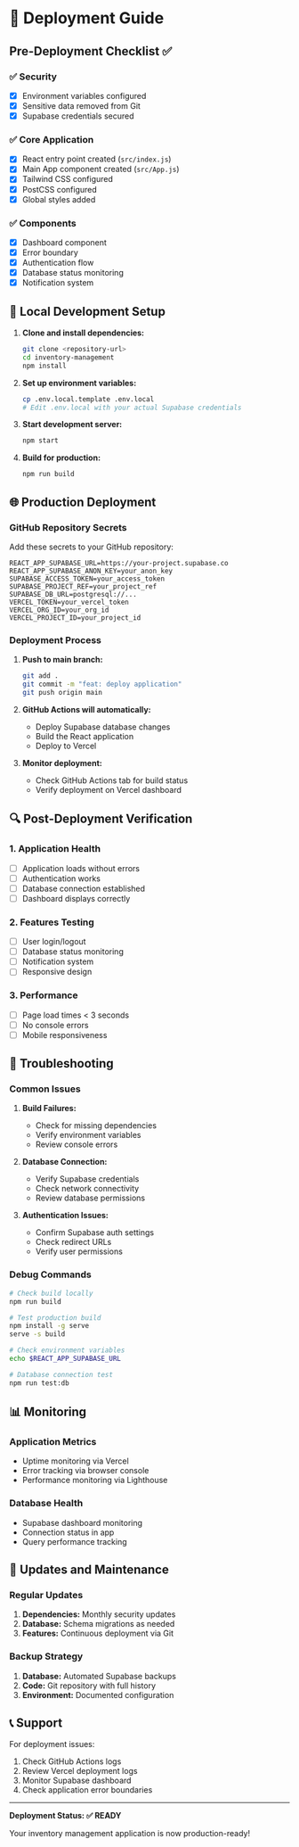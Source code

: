 # 🚀 Deployment Guide

## Pre-Deployment Checklist ✅

### ✅ Security
- [x] Environment variables configured
- [x] Sensitive data removed from Git
- [x] Supabase credentials secured

### ✅ Core Application
- [x] React entry point created (`src/index.js`)
- [x] Main App component created (`src/App.js`)
- [x] Tailwind CSS configured
- [x] PostCSS configured
- [x] Global styles added

### ✅ Components
- [x] Dashboard component
- [x] Error boundary
- [x] Authentication flow
- [x] Database status monitoring
- [x] Notification system

## 🔧 Local Development Setup

1. **Clone and install dependencies:**
   ```bash
   git clone <repository-url>
   cd inventory-management
   npm install
   ```

2. **Set up environment variables:**
   ```bash
   cp .env.local.template .env.local
   # Edit .env.local with your actual Supabase credentials
   ```

3. **Start development server:**
   ```bash
   npm start
   ```

4. **Build for production:**
   ```bash
   npm run build
   ```

## 🌐 Production Deployment

### GitHub Repository Secrets

Add these secrets to your GitHub repository:

```
REACT_APP_SUPABASE_URL=https://your-project.supabase.co
REACT_APP_SUPABASE_ANON_KEY=your_anon_key
SUPABASE_ACCESS_TOKEN=your_access_token
SUPABASE_PROJECT_REF=your_project_ref
SUPABASE_DB_URL=postgresql://...
VERCEL_TOKEN=your_vercel_token
VERCEL_ORG_ID=your_org_id
VERCEL_PROJECT_ID=your_project_id
```

### Deployment Process

1. **Push to main branch:**
   ```bash
   git add .
   git commit -m "feat: deploy application"
   git push origin main
   ```

2. **GitHub Actions will automatically:**
   - Deploy Supabase database changes
   - Build the React application
   - Deploy to Vercel

3. **Monitor deployment:**
   - Check GitHub Actions tab for build status
   - Verify deployment on Vercel dashboard

## 🔍 Post-Deployment Verification

### 1. Application Health
- [ ] Application loads without errors
- [ ] Authentication works
- [ ] Database connection established
- [ ] Dashboard displays correctly

### 2. Features Testing
- [ ] User login/logout
- [ ] Database status monitoring
- [ ] Notification system
- [ ] Responsive design

### 3. Performance
- [ ] Page load times < 3 seconds
- [ ] No console errors
- [ ] Mobile responsiveness

## 🐛 Troubleshooting

### Common Issues

1. **Build Failures:**
   - Check for missing dependencies
   - Verify environment variables
   - Review console errors

2. **Database Connection:**
   - Verify Supabase credentials
   - Check network connectivity
   - Review database permissions

3. **Authentication Issues:**
   - Confirm Supabase auth settings
   - Check redirect URLs
   - Verify user permissions

### Debug Commands

```bash
# Check build locally
npm run build

# Test production build
npm install -g serve
serve -s build

# Check environment variables
echo $REACT_APP_SUPABASE_URL

# Database connection test
npm run test:db
```

## 📊 Monitoring

### Application Metrics
- Uptime monitoring via Vercel
- Error tracking via browser console
- Performance monitoring via Lighthouse

### Database Health
- Supabase dashboard monitoring
- Connection status in app
- Query performance tracking

## 🔄 Updates and Maintenance

### Regular Updates
1. **Dependencies:** Monthly security updates
2. **Database:** Schema migrations as needed
3. **Features:** Continuous deployment via Git

### Backup Strategy
1. **Database:** Automated Supabase backups
2. **Code:** Git repository with full history
3. **Environment:** Documented configuration

## 📞 Support

For deployment issues:
1. Check GitHub Actions logs
2. Review Vercel deployment logs
3. Monitor Supabase dashboard
4. Check application error boundaries

---

**Deployment Status: ✅ READY**

Your inventory management application is now production-ready!